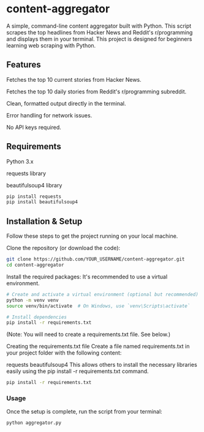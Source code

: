# content-aggregator
A simple, command-line content aggregator built with Python. This script scrapes the top headlines from Hacker News and Reddit's r/programming and displays them in your terminal. This project is designed for beginners learning web scraping with Python.
## Features
Fetches the top 10 current stories from Hacker News.

Fetches the top 10 daily stories from Reddit's r/programming subreddit.

Clean, formatted output directly in the terminal.

Error handling for network issues.

No API keys required.

## Requirements
Python 3.x

requests library

beautifulsoup4 library

```sh
pip install requests
pip install beautifulsoup4
```

## Installation & Setup

Follow these steps to get the project running on your local machine.

Clone the repository (or download the code):
```sh
git clone https://github.com/YOUR_USERNAME/content-aggregator.git
cd content-aggregator
```

Install the required packages:
It's recommended to use a virtual environment.

```sh
# Create and activate a virtual environment (optional but recommended)
python -m venv venv
source venv/bin/activate  # On Windows, use `venv\Scripts\activate`

# Install dependencies
pip install -r requirements.txt

```

(Note: You will need to create a requirements.txt file. See below.)

Creating the requirements.txt file
Create a file named requirements.txt in your project folder with the following content:

requests
beautifulsoup4
This allows others to install the necessary libraries easily using the pip install -r requirements.txt command.
```sh
pip install -r requirements.txt
```

### Usage
Once the setup is complete, run the script from your terminal:
```sh
python aggregator.py
```


